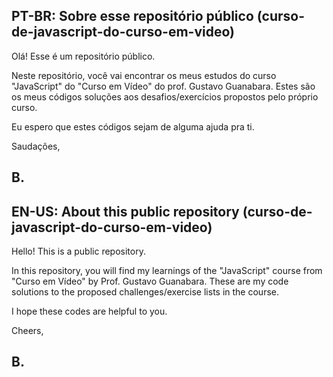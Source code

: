 ## PT-BR: Sobre esse repositório público (curso-de-javascript-do-curso-em-video)
Olá! Esse é um repositório público.

Neste repositório, você vai encontrar os meus estudos do curso "JavaScript"
do "Curso em Vídeo" do prof. Gustavo Guanabara. Estes são os meus códigos soluções
aos desafios/exercícios propostos pelo próprio curso.

Eu espero que estes códigos sejam de alguma ajuda pra ti.

Saudações,

**B.**
---
## EN-US: About this public repository (curso-de-javascript-do-curso-em-video)
Hello! This is a public repository.

In this repository, you will find my learnings of the "JavaScript" course
from "Curso em Vídeo" by Prof. Gustavo Guanabara. These are my code solutions
to the proposed challenges/exercise lists in the course.

I hope these codes are helpful to you.

Cheers,

B.
---
